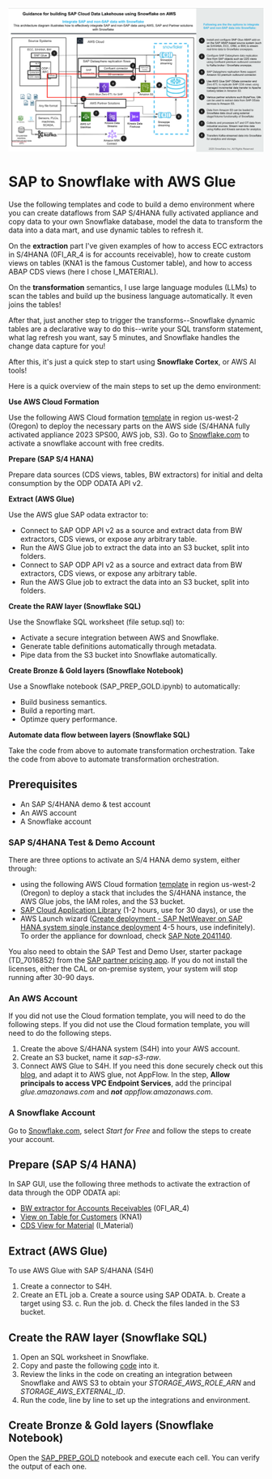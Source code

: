 ![Guidance](/docs/img/guidance.png)
# SAP to Snowflake with AWS Glue
Use the following templates and code to build a demo environment where you can create dataflows from SAP S/4HANA fully activated appliance and copy data to your own Snowflake database, model the data to transform the data into a data mart, and use dynamic tables to refresh it. 

On the **extraction** part I've given examples of how to access ECC extractors in S/4HANA (0FI_AR_4 is for accounts receivable), how to create custom views on tables (KNA1 is the famous Customer table), and how to access ABAP CDS views (here I chose I_MATERIAL). 

On the **transformation** semantics, I use large language modules (LLMs) to scan the tables and build up the business language automatically. It even joins the tables! 

After that, just another step to trigger the transforms--Snowflake dynamic tables are a declarative way to do this--write your SQL transform statement, what lag refresh you want, say 5 minutes, and Snowflake handles the change data capture for you! 

After this, it's just a quick step to start using **Snowflake Cortex**, or AWS AI tools!  

Here is a quick overview of the main steps to set up the demo environment:

**Use AWS Cloud Formation**

Use the following AWS Cloud formation [template](docs/s4_glue_iam_s3_2025_Jul_3.yaml) in region us-west-2 (Oregon) to deploy the necessary parts on the AWS side (S/4HANA fully activated appliance 2023 SPS00, AWS job, S3). Go to [Snowflake.com](https://snowflake.com) to activate a snowflake account with free credits.

**Prepare (SAP S/4 HANA)**

Prepare data sources (CDS views, tables, BW extractors) for initial and delta consumption by the ODP ODATA API v2. 

**Extract (AWS Glue)**

Use the AWS glue SAP odata extractor to: 
 * Connect to SAP ODP API v2 as a source and extract data from BW extractors, CDS views, or expose any arbitrary table.
 * Run the AWS Glue job to extract the data into an S3 bucket, split into folders. 
 * Connect to SAP ODP API v2 as a source and extract data from BW extractors, CDS views, or expose any arbitrary table.
 * Run the AWS Glue job to extract the data into an S3 bucket, split into folders. 

**Create the RAW layer (Snowflake SQL)**

Use the Snowflake SQL worksheet (file setup.sql) to:

 * Activate a secure integration between AWS and Snowflake. 
 * Generate table definitions automatically through metadata. 
 * Pipe data from the S3 bucket into Snowflake automatically.


**Create Bronze & Gold layers (Snowflake Notebook)**

Use a Snowflake notebook (SAP_PREP_GOLD.ipynb) to automatically:

 * Build business semantics.
 * Build a reporting mart.
 * Optimze query performance.

**Automate data flow between layers (Snowflake SQL)**

Take the code from above to automate transformation orchestration.
Take the code from above to automate transformation orchestration.

## Prerequisites

* An SAP S/4HANA demo & test account
* An AWS account
* A Snowflake account

### SAP S/4HANA Test & Demo Account

There are three options to activate an S/4 HANA demo system, either through:

* using the following AWS Cloud formation [template](docs/s4_glue_iam_s3_2025_Jul_3.yaml) in region us-west-2 (Oregon) to deploy a stack that includes the S/4HANA instance, the AWS Glue jobs, the IAM roles, and the S3 bucket.
* [SAP Cloud Application Library](cal.sap.com) (1-2 hours, use for 30 days), or use the
* AWS Launch wizard ([Create deployment - SAP NetWeaver on SAP HANA system single instance deployment](https://github.com/awslabs/aws-sap-automation/tree/main/s4h_faa) 4-5 hours, use indefinitely). To order the appliance for download, check [SAP Note 2041140](https://me.sap.com/notes/2041140).

You also need to obtain the SAP Test and Demo User, starter package (TD_7016852) from the [SAP partner pricing app](https://partnersappartnerpricingapp.cfapps.eu10.hana.ondemand.com/index.html#/PlistDataCollection/US#PARPL#TD_7016852/false). If you do not install the licenses, either the CAL or on-premise system, your system will stop running after 30-90 days.

### An AWS Account

If you did not use the Cloud formation template, you will need to do the following steps.
If you did not use the Cloud formation template, you will need to do the following steps.
1. Create the above S/4HANA system (S4H) into your AWS account.
2. Create an S3 bucket, name it *sap-s3-raw*.
3. Connect AWS Glue to S4H. If you need this done securely check out this [blog](https://aws.amazon.com/blogs/awsforsap/share-sap-odata-services-securely-through-aws-privatelink-and-the-amazon-appflow-sap-connector/), and adapt it to AWS glue, not AppFlow. In the step, **Allow principals to access VPC Endpoint Services**, add the principal *glue.amazonaws.com* and ***not*** *appflow.amazonaws.com*.

### A Snowflake Account

Go to [Snowflake.com](https://www.snowflake.com/en/), select *Start for Free* and follow the steps to create your account. 

## Prepare (SAP S/4 HANA)
In SAP GUI, use the following three methods to activate the extraction of data through the ODP ODATA api:
* [BW extractor for Accounts Receivables](docs/BW_ODATA_0FI_AR_4.pdf) (0FI_AR_4)
* [View on Table for Customers](docs/Table_ODATA_KNA1.pdf) (KNA1)
* [CDS View for Material](docs/CDS_ODATA_I_MATERIAL.pdf) (I_Material)

## Extract (AWS Glue)

To use AWS Glue with SAP S/4HANA (S4H)
1. Create a connector to S4H.
2. Create an ETL job
    a. Create a source using SAP ODATA.
    b. Create a target using S3.
    c. Run the job.
    d. Check the files landed in the S3 bucket.

  ##  Create the RAW layer (Snowflake SQL)
 1. Open an SQL worksheet in Snowflake.
 2. Copy and paste the following [code](docs/setup.sql) into it. 
 3. Review the links in the code on creating an integration between Snowflake and AWS S3 to 
obtain your *STORAGE_AWS_ROLE_ARN* and *STORAGE_AWS_EXTERNAL_ID*.
4. Run the code, line by line to set up the integrations and environment.

## Create Bronze & Gold layers (Snowflake Notebook)
Open the [SAP_PREP_GOLD](docs/SAP_PREP_GOLD.ipynb) notebook and execute each cell. You can verify the output of each one.